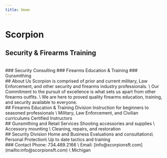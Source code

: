 ```yaml
---
title: Home
---
```


# Scorpion
## Security & Firearms Training
<br>
### Security Consulting
### Firearms Education & Training
### Gunsmithing
<br>
## About Us
Scorpion is comprised of prior and current military, Law Enforcement, and other security and firearms industry professionals. \
Our Commitment to the pursuit of excellence is what sets us apart from other firearms outfits. \
We are here to proved quality firearms education, training, and security available to everyone.
<br>
## Firearms Education & Training Division
Instruction for beginners to seasoned professionals \
Military, Law Enforcement, and Civilian curriculums
Certified Instructors
<br>
## Gunsmithing and Retail Services
Shooting accessories and supplies \
Accessory mounting \
Cleaning, repairs, and restoration
<br>
## Security Division
Home and Business Evaluations and consultations\
Personal Protection\
Up to date tactics and training
<br>
### Contact
Phone: 734.489.2166 \
Email: [info@scorpionsft.com](mailto:info@scorpionsft.com) \
Michigan
